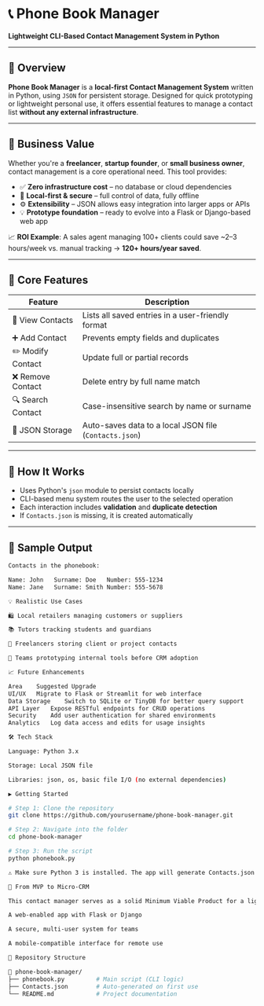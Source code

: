 # 📞 Phone Book Manager

**Lightweight CLI-Based Contact Management System in Python**

---

## 🚀 Overview

**Phone Book Manager** is a **local-first Contact Management System** written in Python, using `JSON` for persistent storage. Designed for quick prototyping or lightweight personal use, it offers essential features to manage a contact list **without any external infrastructure**.

---

## 💼 Business Value

Whether you're a **freelancer**, **startup founder**, or **small business owner**, contact management is a core operational need. This tool provides:

- ✅ **Zero infrastructure cost** – no database or cloud dependencies  
- 🔐 **Local-first & secure** – full control of data, fully offline  
- ⚙️ **Extensibility** – JSON allows easy integration into larger apps or APIs  
- 💡 **Prototype foundation** – ready to evolve into a Flask or Django-based web app  

📈 **ROI Example**: A sales agent managing 100+ clients could save ~2–3 hours/week vs. manual tracking → **120+ hours/year saved**.

---

## 🔧 Core Features

| Feature           | Description                                                  |
|------------------|--------------------------------------------------------------|
| 📄 View Contacts  | Lists all saved entries in a user-friendly format            |
| ➕ Add Contact     | Prevents empty fields and duplicates                         |
| ✏️ Modify Contact  | Update full or partial records                               |
| ❌ Remove Contact  | Delete entry by full name match                              |
| 🔍 Search Contact  | Case-insensitive search by name or surname                  |
| 💾 JSON Storage   | Auto-saves data to a local JSON file (`Contacts.json`)       |

---

## 🧠 How It Works

- Uses Python's `json` module to persist contacts locally  
- CLI-based menu system routes the user to the selected operation  
- Each interaction includes **validation** and **duplicate detection**  
- If `Contacts.json` is missing, it is created automatically  

---

## 🧪 Sample Output

```bash
Contacts in the phonebook:

Name: John   Surname: Doe   Number: 555-1234
Name: Jane   Surname: Smith Number: 555-5678

💡 Realistic Use Cases

🛍️ Local retailers managing customers or suppliers

📚 Tutors tracking students and guardians

📱 Freelancers storing client or project contacts

🔧 Teams prototyping internal tools before CRM adoption

📈 Future Enhancements

Area	Suggested Upgrade
UI/UX	Migrate to Flask or Streamlit for web interface
Data Storage	Switch to SQLite or TinyDB for better query support
API Layer	Expose RESTful endpoints for CRUD operations
Security	Add user authentication for shared environments
Analytics	Log data access and edits for usage insights

🛠️ Tech Stack

Language: Python 3.x

Storage: Local JSON file

Libraries: json, os, basic file I/O (no external dependencies)

▶️ Getting Started

# Step 1: Clone the repository
git clone https://github.com/yourusername/phone-book-manager.git

# Step 2: Navigate into the folder
cd phone-book-manager

# Step 3: Run the script
python phonebook.py

⚠️ Make sure Python 3 is installed. The app will generate Contacts.json on first use if not present.

🧩 From MVP to Micro-CRM

This contact manager serves as a solid Minimum Viable Product for a lightweight CRM. With minor upgrades, it can evolve into:

A web-enabled app with Flask or Django

A secure, multi-user system for teams

A mobile-compatible interface for remote use

📂 Repository Structure

📁 phone-book-manager/
├── phonebook.py         # Main script (CLI logic)
├── Contacts.json        # Auto-generated on first use
└── README.md            # Project documentation


